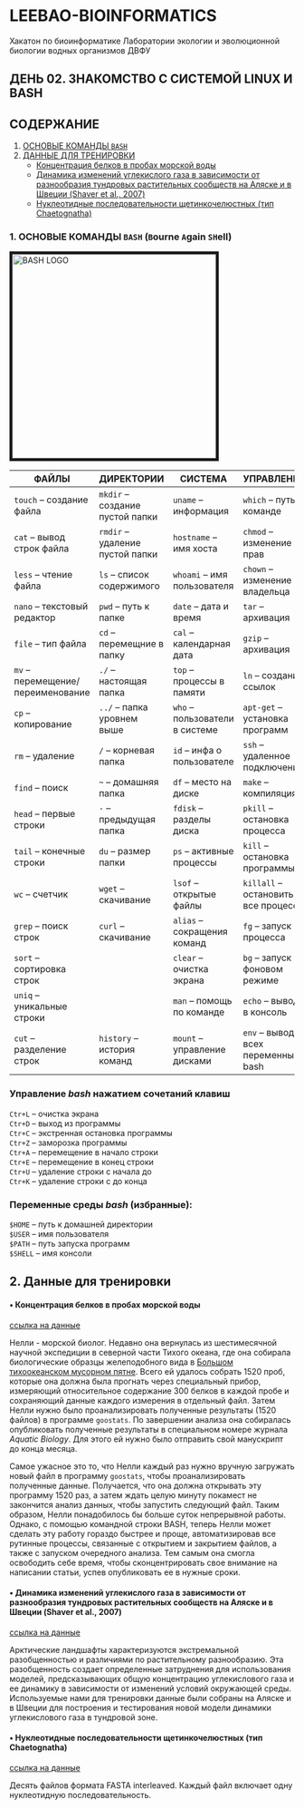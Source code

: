 # LEEBAO-BIOINFORMATICS

Хакатон по биоинформатике Лаборатории экологии и эволюционной биологии водных организмов ДВФУ

## ДЕНЬ 02. ЗНАКОМСТВО С СИСТЕМОЙ LINUX И BASH

## СОДЕРЖАНИЕ

1. [ОСНОВЫЕ КОМАНДЫ `BASH`](https://github.com/vinni-bio/LEEBAO-BIOINFORMATICS/blob/master/INSTRUCTIONS/DAY02_02DEC19_BASH.md#1-%D0%BE%D1%81%D0%BD%D0%BE%D0%B2%D1%8B%D0%B5-%D0%BA%D0%BE%D0%BC%D0%B0%D0%BD%D0%B4%D1%8B-bash-bourne-again-shell)
2. [ДАННЫЕ ДЛЯ ТРЕНИРОВКИ](https://github.com/vinni-bio/LEEBAO-BIOINFORMATICS/blob/master/INSTRUCTIONS/DAY02_02DEC19_BASH.md#2-%D0%B4%D0%B0%D0%BD%D0%BD%D1%8B%D0%B5-%D0%B4%D0%BB%D1%8F-%D1%82%D1%80%D0%B5%D0%BD%D0%B8%D1%80%D0%BE%D0%B2%D0%BA%D0%B8)
    * [Концентрация белков в пробах морской воды](https://github.com/vinni-bio/LEEBAO-BIOINFORMATICS/blob/master/INSTRUCTIONS/DAY02_02DEC19_BASH.md#-%D0%BA%D0%BE%D0%BD%D1%86%D0%B5%D0%BD%D1%82%D1%80%D0%B0%D1%86%D0%B8%D1%8F-%D0%B1%D0%B5%D0%BB%D0%BA%D0%BE%D0%B2-%D0%B2-%D0%BF%D1%80%D0%BE%D0%B1%D0%B0%D1%85-%D0%BC%D0%BE%D1%80%D1%81%D0%BA%D0%BE%D0%B9-%D0%B2%D0%BE%D0%B4%D1%8B)  
    * [Динамика изменений углекислого газа в зависимости от разнообразия тундровых растительных сообществ на Аляске и в Швеции (Shaver et al., 2007)](https://github.com/vinni-bio/LEEBAO-BIOINFORMATICS/blob/master/INSTRUCTIONS/DAY02_02DEC19_BASH.md#-%D0%B4%D0%B8%D0%BD%D0%B0%D0%BC%D0%B8%D0%BA%D0%B0-%D0%B8%D0%B7%D0%BC%D0%B5%D0%BD%D0%B5%D0%BD%D0%B8%D0%B9-%D1%83%D0%B3%D0%BB%D0%B5%D0%BA%D0%B8%D1%81%D0%BB%D0%BE%D0%B3%D0%BE-%D0%B3%D0%B0%D0%B7%D0%B0-%D0%B2-%D0%B7%D0%B0%D0%B2%D0%B8%D1%81%D0%B8%D0%BC%D0%BE%D1%81%D1%82%D0%B8-%D0%BE%D1%82-%D1%80%D0%B0%D0%B7%D0%BD%D0%BE%D0%BE%D0%B1%D1%80%D0%B0%D0%B7%D0%B8%D1%8F-%D1%82%D1%83%D0%BD%D0%B4%D1%80%D0%BE%D0%B2%D1%8B%D1%85-%D1%80%D0%B0%D1%81%D1%82%D0%B8%D1%82%D0%B5%D0%BB%D1%8C%D0%BD%D1%8B%D1%85-%D1%81%D0%BE%D0%BE%D0%B1%D1%89%D0%B5%D1%81%D1%82%D0%B2-%D0%BD%D0%B0-%D0%B0%D0%BB%D1%8F%D1%81%D0%BA%D0%B5-%D0%B8-%D0%B2-%D1%88%D0%B2%D0%B5%D1%86%D0%B8%D0%B8-shaver-et-al-2007)
    * [Нуклеотидные последовательности щетинкочелюстных (тип Chaetognatha)](https://github.com/vinni-bio/LEEBAO-BIOINFORMATICS/blob/master/INSTRUCTIONS/DAY02_02DEC19_BASH.md#-%D0%BD%D1%83%D0%BA%D0%BB%D0%B5%D0%BE%D1%82%D0%B8%D0%B4%D0%BD%D1%8B%D0%B5-%D0%BF%D0%BE%D1%81%D0%BB%D0%B5%D0%B4%D0%BE%D0%B2%D0%B0%D1%82%D0%B5%D0%BB%D1%8C%D0%BD%D0%BE%D1%81%D1%82%D0%B8-%D1%89%D0%B5%D1%82%D0%B8%D0%BD%D0%BA%D0%BE%D1%87%D0%B5%D0%BB%D1%8E%D1%81%D1%82%D0%BD%D1%8B%D1%85-%D1%82%D0%B8%D0%BF-chaetognatha)

### 1. ОСНОВЫЕ КОМАНДЫ `BASH` (`B`ourne `A`gain `SH`ell)

<img src="https://bashlogo.com/img/logo/png/full_colored_dark.png" alt="BASH LOGO" width="360" border="5" />

| ФАЙЛЫ | ДИРЕКТОРИИ | СИСТЕМА | УПРАВЛЕНИЕ |
| --------- | --------- | --------- | --------- |
| `touch` – создание файла | `mkdir` – создание пустой папки | `uname` – информация | `which` – путь к команде |
| `cat` – вывод строк файла | `rmdir` – удаление пустой папки | `hostname` – имя хоста | `chmod` – изменение прав |
| `less` – чтение файла | `ls` – список содержимого | `whoami` – имя пользователя | `chown` – изменение владельца |
| `nano` – текстовый редактор | `pwd` – путь к папке | `date` – дата и время | `tar` – архивация |
| `file` – тип файла | `cd` – перемещние в папку | `cal` – календарная дата | `gzip` – архивация |
| `mv` – перемещение/переименование | `./` – настоящая папка | `top` – процессы в памяти | `ln` – создание ссылок |
| `cp` – копирование | `../` – папка уровнем выше | `who` – пользователи в системе | `apt-get` – установка программ |
| `rm` – удаление | `/` – корневая папка | `id` – инфа о пользователе | `ssh` – удаленное подключение |
| `find` – поиск | `~` – домашняя папка | `df` – место на диске | `make` – компиляция |
| `head` – первые строки | `-` – предыдущая папка | `fdisk` – разделы диска | `pkill` – остановка процесса |
| `tail` – конечные строки | `du` – размер папки | `ps` – активные процессы | `kill` – остановка программы |
| `wc` – счетчик | `wget` – скачивание | `lsof` – открытые файлы | `killall` – остановить все процессы |
| `grep` – поиск строк | `curl` – скачивание | `alias` – сокращения команд | `fg` – запуск процесса |
| `sort` – сортировка строк | | `clear` – очистка экрана | `bg` – запуск в фоновом режиме |
| `uniq` – уникальные строки | | `man` – помощь по команде | `echo` – вывод в консоль |
| `cut` –  разделение строк | `history` – история команд | `mount` – управление дисками | `env` – вывод всех переменных bash |

### Управление *bash* нажатием сочетаний клавиш
   `Ctr+L` – очистка экрана  
   `Ctr+D` – выход из программы  
   `Ctr+С` – экстренная остановка программы  
   `Ctr+Z` – заморозка программы  
   `Ctr+A` – перемещение в начало строки  
   `Ctr+E` – перемещение в конец строки  
   `Ctr+U` – удаление строки с начала до  
   `Ctr+K` – удаление строки с до конца  

### Переменные среды *bash* (избранные):
   `$HOME` – путь к домашней директории  
   `$USER` – имя пользователя  
   `$PATH` – путь запуска программ  
   `$SHELL` – имя консоли

## 2. Данные для тренировки

#### • Концентрация белков в пробах морской воды

[ссылка на данные](https://github.com/vinni-bio/LEEBAO-BIOINFORMATICS/tree/master/FILES/north-pacific-gyre/2012-07-03)

Нелли - морской биолог. Недавно она вернулась из шестимесячной научной экспедиции в северной части Тихого океана, где она собирала биологические образцы желеподобного вида в [Большом тихоокеанском мусорном пятне](https://ru.wikipedia.org/wiki/%D0%91%D0%BE%D0%BB%D1%8C%D1%88%D0%BE%D0%B5_%D1%82%D0%B8%D1%85%D0%BE%D0%BE%D0%BA%D0%B5%D0%B0%D0%BD%D1%81%D0%BA%D0%BE%D0%B5_%D0%BC%D1%83%D1%81%D0%BE%D1%80%D0%BD%D0%BE%D0%B5_%D0%BF%D1%8F%D1%82%D0%BD%D0%BE). Всего ей удалось собрать 1520 проб, которые она должна была прогнать через специальный прибор, измеряющий относительное содержание 300 белков в каждой пробе и сохраняющий данные каждого измерения в отдельный файл. Затем Нелли нужно было проанализировать полученные результаты (1520 файлов) в программе `goostats`. По завершении анализа она собиралась опубликовать полученные результаты в специальном номере журнала *Aquatic Biology*. Для этого ей нужно было отправить свой манускрипт до конца месяца.

Самое ужасное это то, что Нелли каждый раз нужно вручную загружать новый файл в программу `goostats`, чтобы проанализировать полученные данные. Получается, что она должна открывать эту программу 1520 раз, а затем ждать целую минуту покамест не закончится анализ данных, чтобы запустить следующий файл. Таким образом, Нелли понадобилось бы больше суток непрерывной работы. Однако, с помощью командной строки BASH, теперь Нелли может сделать эту работу гораздо быстрее и проще, автоматизировав все рутинные процессы, связанные с открытием и закрытием файлов, а также с запуском очередного анализа. Тем самым она смогла освободить себе время, чтобы сконцентрировать свое внимание на написании статьи, успев опубликовать ее в нужные сроки.

#### • Динамика изменений углекислого газа в зависимости от разнообразия тундровых растительных сообществ на Аляске и в Швеции (Shaver et al., 2007)

[ссылка на данные](https://raw.githubusercontent.com/vinni-bio/LEEBAO-BIOINFORMATICS/master/FILES/shaver_etal.csv)

Арктические ландшафты характеризуются экстремальной разобщенностью и различиями по растительному разнообразию. Эта разобщенность создает определенные затруднения для использования моделей, предсказывающих общую концентрацию углекислового газа и ее динамику в зависимости от изменений условий окружающей среды. Используемые нами для тренировки данные были собраны на Аляске и в Швеции для построения и тестирования новой модели динамики углекислового газа в тундровой зоне.

#### • Нуклеотидные последовательности щетинкочелюстных (тип Chaetognatha)

[ссылка на данные](https://github.com/vinni-bio/LEEBAO-BIOINFORMATICS/tree/master/FILES/Sequences)

Десять файлов формата FASTA interleaved. Каждый файл включает одну нуклеотидную последовательность.


